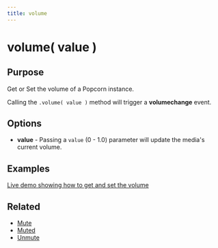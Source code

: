 ```yaml
---
title: volume
---
```

# volume( value ) #

## Purpose ##

Get or Set the volume of a Popcorn instance.

Calling the `.volume( value )` method will trigger a **volumechange** event.

## Options ##

* **value** - Passing a `value` (0 - 1.0) parameter will update the media's current volume.

## Examples ##

[Live demo showing how to get and set the volume](http://jsfiddle.net/popcornjs/beQ6C/)

## Related ##

* [Mute](#mute)
* [Muted](#muted)
* [Unmute](#unmute)
